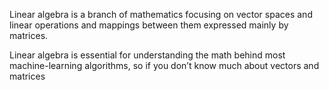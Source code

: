Linear algebra is a branch of mathematics focusing on vector spaces and linear operations and mappings between them expressed mainly by matrices.

Linear algebra is essential for understanding the math behind most machine-learning algorithms, so if you don’t know much about vectors and matrices

